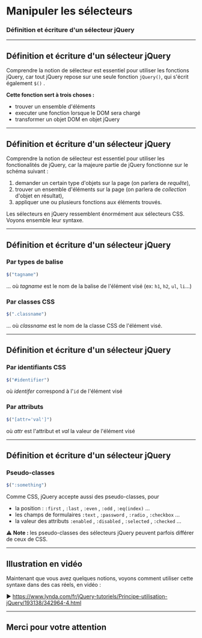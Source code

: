 <!-- footer: Copyright 2017 © Glenn ROLLAND – Reproduction interdite -->
<!-- page_number : true -->

<link rel="stylesheet" href="../../assets/style.css" />

# Manipuler les sélecteurs

### Définition et écriture d'un sélecteur jQuery

<!-- 02/01 Vidéo (screencast) -->

----

## Définition et écriture d'un sélecteur jQuery

Comprendre la notion de sélecteur est essentiel pour utiliser les fonctions jQuery, car tout jQuery repose sur une seule fonction `jQuery()`, qui s'écrit également `$()` .

__Cette fonction sert à trois choses :__

- trouver un ensemble d'éléments
- executer une fonction lorsque le DOM sera chargé
- transformer un objet DOM en objet jQuery

----

## Définition et écriture d'un sélecteur jQuery

Comprendre la notion de sélecteur est essentiel pour utiliser les fonctionalités de jQuery, car la majeure partie de jQuery fonctionne sur le schéma suivant :

1. demander un certain type d'objets sur la page (on parlera de _requête_),
2. trouver un ensemble d'éléments sur la page (on parlera de _collection_ d'objet en résultat),
3. appliquer une ou plusieurs fonctions aux éléments trouvés.

Les sélecteurs en jQuery ressemblent énormément aux sélecteurs CSS. Voyons ensemble leur syntaxe.

----

## Définition et écriture d'un sélecteur jQuery

### Par types de balise

```javascript
$("tagname")
```

... où _tagname_ est le nom de la balise de l'élément visé (ex: `h1`, `h2`, `ul`, `li`...)

### Par classes CSS

```javascript
$(".classname")
```

... où _classname_ est le nom de la classe CSS de l'élément visé.

----

## Définition et écriture d'un sélecteur jQuery

### Par identifiants CSS

```javascript
$("#identifier")
```

où _identifer_ correspond à l'`id` de l'élément visé

### Par attributs

```javascript
$("[attr='val']")
```

où _attr_ est l'attribut et _val_ la valeur de l'élément visé

----
## Définition et écriture d'un sélecteur jQuery

### Pseudo-classes

```javascript
$(":something")
```

Comme CSS, jQuery accepte aussi des pseudo-classes, pour 

* la position : `:first` , `:last` , `:even` , `:odd` , `:eq(index)` ...
* les champs de formulaires  `:text` , `:password` , `:radio` , `:checkbox` ...
* la valeur des attributs `:enabled` , `:disabled` , `:selected` , `:checked` ...

:warning: __Note :__ les pseudo-classes des sélecteurs jQuery peuvent parfois différer de ceux de CSS.

----

## Illustration en vidéo

Maintenant que vous avez quelques notions, voyons comment utiliser cette syntaxe dans des cas réels, en vidéo :

:arrow_forward: <https://www.lynda.com/fr/jQuery-tutoriels/Principe-utilisation-jQuery/193138/342964-4.html>


<!--

https://www.lynda.com/fr/jQuery-tutoriels/selecteurs-peuvent-etre-affines/193138/342971-4.html

https://www.lynda.com/fr/jQuery-tutoriels/selecteurs-jQuery/193138/342974-4.html

https://www.lynda.com/fr/jQuery-tutoriels/contextes-selection-jQuery/193138/342979-4.html

-->

----

## Merci pour votre attention 
